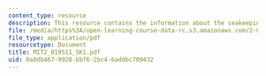 ```yaml
---
content_type: resource
description: This resource contains the information about the seakeeping (I).
file: /media/https%3A/open-learning-course-data-rc.s3.amazonaws.com/2-019-design-of-ocean-systems-spring-2011/0a8db4679928bbf62bc46addbc709432_MIT2_019S11_SK1.pdf
file_type: application/pdf
resourcetype: Document
title: MIT2_019S11_SK1.pdf
uid: 0a8db467-9928-bbf6-2bc4-6addbc709432
---
```

